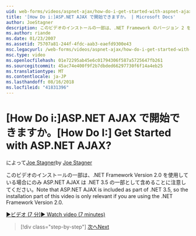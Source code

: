 ```yaml
---
uid: web-forms/videos/aspnet-ajax/how-do-i-get-started-with-aspnet-ajax
title: '[How Do i:]ASP.NET AJAX で開始できますか。 | Microsoft Docs'
author: JoeStagner
description: このビデオのインストールの一部は、.NET Framework のバージョン 2 を使用している場合にのみ ASP.NET AJAX は .NET 3.5 の一部として含めることに注意してください.
ms.author: riande
ms.date: 01/23/2007
ms.assetid: 75707a81-244f-4fdc-aab3-eaefd9300e43
msc.legacyurl: /web-forms/videos/aspnet-ajax/how-do-i-get-started-with-aspnet-ajax
msc.type: video
ms.openlocfilehash: 01e72295ab45e6c01794306f587a5725647fb261
ms.sourcegitcommit: 45ac74e400f9f2b7dbded66297730f6f14a4eb25
ms.translationtype: MT
ms.contentlocale: ja-JP
ms.lasthandoff: 08/16/2018
ms.locfileid: "41831396"
---
```

<a name="how-do-i-get-started-with-aspnet-ajax"></a><span data-ttu-id="11fa1-104">[How Do i:]ASP.NET AJAX で開始できますか。</span><span class="sxs-lookup"><span data-stu-id="11fa1-104">[How Do I:] Get Started with ASP.NET AJAX?</span></span>
====================
<span data-ttu-id="11fa1-105">によって[Joe Stagner](https://github.com/JoeStagner)</span><span class="sxs-lookup"><span data-stu-id="11fa1-105">by [Joe Stagner](https://github.com/JoeStagner)</span></span>

<span data-ttu-id="11fa1-106">このビデオのインストールの一部は、.NET Framework Version 2.0 を使用している場合にのみ ASP.NET AJAX は .NET 3.5 の一部として含めることに注意してください。</span><span class="sxs-lookup"><span data-stu-id="11fa1-106">Note that ASP.NET AJAX is included as part of .NET 3.5, so the installation part of this video is only relevant if you are using the .NET Framework Version 2.0.</span></span>

[<span data-ttu-id="11fa1-107">&#9654;ビデオ (7 分)</span><span class="sxs-lookup"><span data-stu-id="11fa1-107">&#9654; Watch video (7 minutes)</span></span>](https://channel9.msdn.com/Blogs/ASP-NET-Site-Videos/how-do-i-get-started-with-aspnet-ajax)

> [!div class="step-by-step"]
> [<span data-ttu-id="11fa1-108">次へ</span><span class="sxs-lookup"><span data-stu-id="11fa1-108">Next</span></span>](how-do-i-implement-dynamic-partial-page-updates-with-aspnet-ajax.md)
